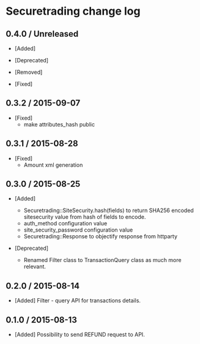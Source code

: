 # Securetrading change log

## 0.4.0 / Unreleased

* [Added] 

* [Deprecated]

* [Removed]

* [Fixed]

## 0.3.2 / 2015-09-07

* [Fixed]
  * make attributes_hash public

## 0.3.1 / 2015-08-28

* [Fixed]
  * Amount xml generation

## 0.3.0 / 2015-08-25

* [Added] 
  * Securetrading::SiteSecurity.hash(fields) to return SHA256 encoded sitesecurity value from hash of fields to encode.
  * auth_method configuration value
  * site_security_password configuration value
  * Securetrading::Response to objectify response from httparty

* [Deprecated]
  * Renamed Filter class to TransactionQuery class as much more relevant.

## 0.2.0 / 2015-08-14

* [Added] Filter - query API for transactions details.

## 0.1.0 / 2015-08-13

* [Added] Possibility to send REFUND request to API.
